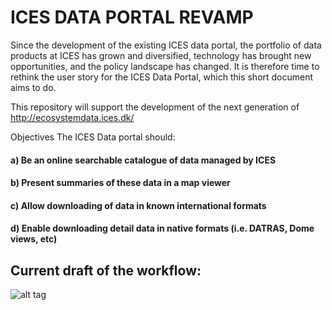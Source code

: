 # ICES DATA PORTAL REVAMP
Since the development of the existing ICES data portal, the portfolio of data products at ICES has grown and diversified, technology has brought new opportunities, and the policy landscape has changed. It is therefore time to rethink the user story for the ICES Data Portal, which this short document aims to do.

This repository will support the development of the next generation of http://ecosystemdata.ices.dk/

Objectives
The ICES Data portal should:
#### a) Be an online searchable catalogue of data managed by ICES
#### b) Present summaries of these data in a map viewer
#### c) Allow downloading of data in known international formats
#### d) Enable downloading detail data in native formats (i.e. DATRAS, Dome views, etc)


## Current draft of the workflow:
![alt tag](http://ecosystemdata.ices.dk/ICES_DataPortalFlow.PNG "Portal data flow")

